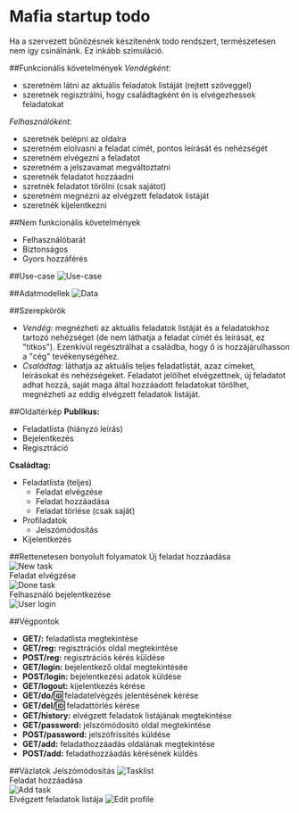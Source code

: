# Mafia startup todo

Ha a szervezett bűnözésnek készítenénk todo rendszert, természetesen nem így csinálnánk. Ez inkább szimuláció.

##Funkcionális követelmények
*Vendégként:*

+ szeretném látni az aktuális feladatok listáját (rejtett szöveggel)
+ szeretnék regisztrálni, hogy családtagként én is elvégezhessek feladatokat


*Felhasználóként:*

+ szeretnék belépni az oldalra
+ szeretném elolvasni a feladat címét, pontos leírását és nehézségét
+ szeretném elvégezni a feladatot
+ szeretném a jelszavamat megváltoztatni
+ szeretnék feladatot hozzáadni
+ szretnék feladatot törölni (csak sajátot)
+ szeretném megnézni az elvégzett feladatok listáját
+ szeretnék kijelentkezni


##Nem funkcionális követelmények

+ Felhasználóbarát
+ Biztonságos
+ Gyors hozzáférés


##Use-case
![Use-case](https://github.com/szabonorbert/alkfejl2016/blob/master/usecase.png)

##Adatmodellek
![Data](https://github.com/szabonorbert/alkfejl2016/blob/master/data.png)

##Szerepkörök
+ *Vendég:* megnézheti az aktuális feladatok listáját és a feladatokhoz tartozó nehézséget (de nem láthatja a feladat címét és leírását, ez "titkos"). Ezenkívül regésztrálhat a családba, hogy ő is hozzájárulhasson a "cég" tevékenységéhez.
+ *Családtag:* láthatja az aktuális teljes feladatlistát, azaz címeket, leírásokat és nehézségeket. Feladatot jelölhet elvégzettnek, új feladatot adhat hozzá, saját maga által hozzáadott feladatokat törölhet, megnézheti az eddig elvégzett feladatok listáját.


##Oldaltérkép
**Publikus:**
+ Feladatlista (hiányzó leírás)
+ Bejelentkezés
+ Regisztráció

**Családtag:**
+ Feladatlista (teljes)
  + Feladat elvégzése
  + Feladat hozzáadása
  + Feladat törlése (csak saját)
+ Profiladatok
  + Jelszómódosítás
+ Kijelentkezés

##Rettenetesen bonyolult folyamatok
Új feladat hozzáadása  
![New task](https://github.com/szabonorbert/alkfejl2016/blob/master/newtask.png)  
Feladat elvégzése  
![Done task](https://github.com/szabonorbert/alkfejl2016/blob/master/donetask.png)  
Felhasználó bejelentkezése  
![User login](https://github.com/szabonorbert/alkfejl2016/blob/master/user.png)

##Végpontok
+ **GET/:** feladatlista megtekintése
+ **GET/reg:** regisztrációs oldal megtekintése
+ **POST/reg:** regisztrációs kérés küldése
+ **GET/login:** bejelentkező oldal megtekintésée
+ **POST/login:** bejelentkezési adatok küldése
+ **GET/logout:** kijelentkezés kérése
+ **GET/do/:id:** feladatelvégzés jelentésének kérése
+ **GET/del/:id:** feladattörlés kérése
+ **GET/history:** elvégzett feladatok listájának megtekintése
+ **GET/password:** jelszómódosító oldal megtekintése
+ **POST/password:** jelszófrissítés küldése
+ **GET/add:** feladathozzáadás oldalának megtekintése
+ **POST/add:** feladathozzáadás kérésének küldés


##Vázlatok
Jelszómódosítás
![Tasklist](https://github.com/szabonorbert/alkfejl2016/blob/master/view1.png)  
Feladat hozzáadása  
![Add task](https://github.com/szabonorbert/alkfejl2016/blob/master/view2.png)  
Elvégzett feladatok listája
![Edit profile](https://github.com/szabonorbert/alkfejl2016/blob/master/view3.png)
